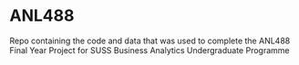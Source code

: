 # ANL488
Repo containing the code and data that was used to complete the ANL488 Final Year Project for SUSS Business Analytics Undergraduate Programme
